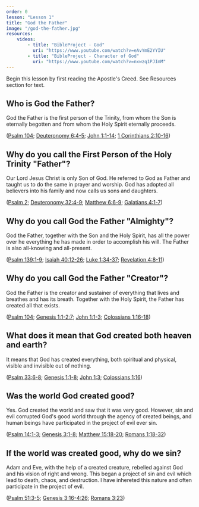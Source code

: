 ```yaml
---
order: 0
lesson: "Lesson 1"
title: "God the Father"
image: "/god-the-father.jpg"
resources:
    videos:
        - title: "BibleProject - God"
          uri: "https://www.youtube.com/watch?v=eAvYmE2YYIU"
        - title: "BibleProject - Character of God"
          uri: "https://www.youtube.com/watch?v=nxwzq1PJImM"
---
```


Begin this lesson by first reading the Apostle's Creed. See Resources section for text.

## Who is God the Father?

God the Father is the first person of the Trinity, from whom the Son is eternally begotten and from whom the Holy Spirit eternally proceeds.

([Psalm 104](https://www.biblegateway.com/passage/?search=Psalm%20104&version=NIV); [Deuteronomy 6:4-5](https://www.biblegateway.com/passage/?search=Deuteronomy%206%3A4-5&version=NIV); [John 1:1-14](https://www.biblegateway.com/passage/?search=john+1%3A1-14&version=NIV); [1 Corinthians 2:10-16](https://www.biblegateway.com/passage/?search=1%20Corinthians%202%3A10-16&version=NIV))

## Why do you call the First Person of the Holy Trinity "Father"?

Our Lord Jesus Christ is only Son of God. He referred to God as Father and taught us to do the same in prayer and worship. God has adopted all believers into his family and now calls us sons and daughters.

([Psalm 2](https://www.biblegateway.com/passage/?search=psalm+2&version=NIV); [Deuteronomy 32:4-9](https://www.biblegateway.com/passage/?search=deuteronomy+32%3A4-9&version=NIV); [Matthew 6:6-9](https://www.biblegateway.com/passage/?search=Matthew%206:6-9&version=NIV); [Galatians 4:1-7](https://www.biblegateway.com/passage/?search=Galatians%204:1-7&version=NIV))

## Why do you call God the Father "Almighty"?

God the Father, together with the Son and the Holy Spirit, has all the power over he everything he has made in order to accomplish his will. The Father is also all-knowing and all-present.

([Psalm 139:1-9](https://www.biblegateway.com/passage/?search=Psalm%20139:1-9&version=NIV); [Isaiah 40:12-26](https://www.biblegateway.com/passage/?search=Isaiah%2040:12-26&version=NIV); [Luke 1:34-37](https://www.biblegateway.com/passage/?search=Luke%201:34-37&version=NIV); [Revelation 4:8-11](https://www.biblegateway.com/passage/?search=Revelation%204:8-11&version=NIV))

## Why do you call God the Father "Creator"?

God the Father is the creator and sustainer of everything that lives and breathes and has its breath. Together with the Holy Spirit, the Father has created all that exists.

([Psalm 104](https://www.biblegateway.com/passage/?search=Psalm%20104&version=NIV); [Genesis 1:1-2:7](https://www.biblegateway.com/passage/?search=Genesis%201:1-2:7&version=NIV); [John 1:1-3](https://www.biblegateway.com/passage/?search=John%201:1-3&version=NIV); [Colossians 1:16-18](https://www.biblegateway.com/passage/?search=Colossians%201:16-18&version=NIV))

## What does it mean that God created both heaven and earth?

It means that God has created everything, both spiritual and physical, visible and invisible out of nothing.

([Psalm 33:6-8](https://www.biblegateway.com/passage/?search=Psalm%2033:6-8&version=NIV); [Genesis 1:1-8](https://www.biblegateway.com/passage/?search=Genesis%201:1-8&version=NIV); [John 1:3](https://www.biblegateway.com/passage/?search=John%201:3&version=NIV); [Colossians 1:16](https://www.biblegateway.com/passage/?search=Colossians%201:16&version=NIV))

## Was the world God created good?

Yes. God created the world and saw that it was very good. However, sin and evil corrupted God's good world through the agency of created beings, and human beings have participated in the project of evil ever sin.

([Psalm 14:1-3](https://www.biblegateway.com/passage/?search=Psalm%2014:1-3&version=NIV); [Genesis 3:1-8](https://www.biblegateway.com/passage/?search=Genesis%203:1-8&version=NIV); [Matthew 15:18-20](https://www.biblegateway.com/passage/?search=Matthew%2015:18-20&version=NIV); [Romans 1:18-32](https://www.biblegateway.com/passage/?search=Romans%201:18-32&version=NIV))

## If the world was created good, why do we sin?

Adam and Eve, with the help of a created creature, rebelled against God and his vision of right and wrong. This began a project of sin and evil which lead to death, chaos, and destruction. I have inhereted this nature and often participate in the project of evil.

([Psalm 51:3-5](https://www.biblegateway.com/passage/?search=Psalm%2051:3-5&version=NIV); [Genesis 3:16-4:26](https://www.biblegateway.com/passage/?search=Genesis%203:16-4:26&version=NIV); [Romans 3:23](https://www.biblegateway.com/passage/?search=Romans%203:23&version=NIV))
